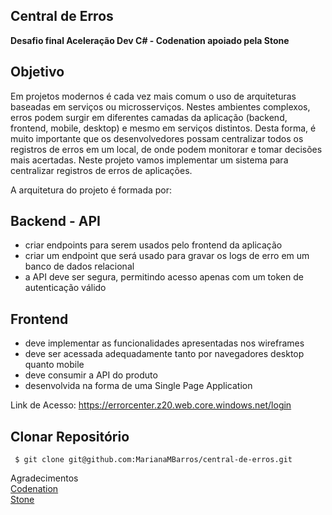 ## Central de Erros 

**Desafio final Aceleração Dev C# - Codenation apoiado pela Stone**

## Objetivo
Em projetos modernos é cada vez mais comum o uso de arquiteturas baseadas em serviços ou microsserviços. Nestes ambientes complexos, erros podem surgir em diferentes camadas da aplicação (backend, frontend, mobile, desktop) e mesmo em serviços distintos. Desta forma, é muito importante que os desenvolvedores possam centralizar todos os registros de erros em um local, de onde podem monitorar e tomar decisões mais acertadas. Neste projeto vamos implementar um sistema para centralizar registros de erros de aplicações.

A arquitetura do projeto é formada por:

## Backend - API
- criar endpoints para serem usados pelo frontend da aplicação
- criar um endpoint que será usado para gravar os logs de erro em um banco de dados relacional
- a API deve ser segura, permitindo acesso apenas com um token de autenticação válido

## Frontend
- deve implementar as funcionalidades apresentadas nos wireframes
- deve ser acessada adequadamente tanto por navegadores desktop quanto mobile
- deve consumir a API do produto
- desenvolvida na forma de uma Single Page Application

Link de Acesso: https://errorcenter.z20.web.core.windows.net/login 

##  Clonar Repositório 
``` $ git clone git@github.com:MarianaMBarros/central-de-erros.git```


Agradecimentos    
[Codenation](https://www.codenation.dev/)   
[Stone](https://www.stone.com.br/)
